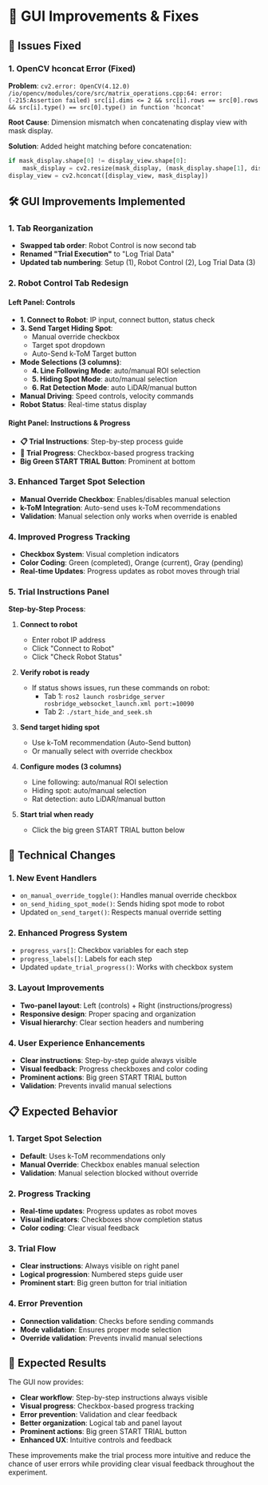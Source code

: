 # 🎨 GUI Improvements & Fixes

## 🎯 **Issues Fixed**

### **1. OpenCV hconcat Error (Fixed)**
**Problem**: `cv2.error: OpenCV(4.12.0) /io/opencv/modules/core/src/matrix_operations.cpp:64: error: (-215:Assertion failed) src[i].dims <= 2 && src[i].rows == src[0].rows && src[i].type() == src[0].type() in function 'hconcat'`

**Root Cause**: Dimension mismatch when concatenating display view with mask display.

**Solution**: Added height matching before concatenation:
```python
if mask_display.shape[0] != display_view.shape[0]:
    mask_display = cv2.resize(mask_display, (mask_display.shape[1], display_view.shape[0]))
display_view = cv2.hconcat([display_view, mask_display])
```

## 🛠️ **GUI Improvements Implemented**

### **1. Tab Reorganization**
- **Swapped tab order**: Robot Control is now second tab
- **Renamed "Trial Execution"** to "Log Trial Data"
- **Updated tab numbering**: Setup (1), Robot Control (2), Log Trial Data (3)

### **2. Robot Control Tab Redesign**

#### **Left Panel: Controls**
- **1. Connect to Robot**: IP input, connect button, status check
- **3. Send Target Hiding Spot**: 
  - Manual override checkbox
  - Target spot dropdown
  - Auto-Send k-ToM Target button
- **Mode Selections (3 columns)**:
  - **4. Line Following Mode**: auto/manual ROI selection
  - **5. Hiding Spot Mode**: auto/manual selection
  - **6. Rat Detection Mode**: auto LiDAR/manual button
- **Manual Driving**: Speed controls, velocity commands
- **Robot Status**: Real-time status display

#### **Right Panel: Instructions & Progress**
- **📋 Trial Instructions**: Step-by-step process guide
- **🎯 Trial Progress**: Checkbox-based progress tracking
- **Big Green START TRIAL Button**: Prominent at bottom

### **3. Enhanced Target Spot Selection**
- **Manual Override Checkbox**: Enables/disables manual selection
- **k-ToM Integration**: Auto-send uses k-ToM recommendations
- **Validation**: Manual selection only works when override is enabled

### **4. Improved Progress Tracking**
- **Checkbox System**: Visual completion indicators
- **Color Coding**: Green (completed), Orange (current), Gray (pending)
- **Real-time Updates**: Progress updates as robot moves through trial

### **5. Trial Instructions Panel**
**Step-by-Step Process**:
1. **Connect to robot**
   - Enter robot IP address
   - Click "Connect to Robot"
   - Click "Check Robot Status"

2. **Verify robot is ready**
   - If status shows issues, run these commands on robot:
     - Tab 1: `ros2 launch rosbridge_server rosbridge_websocket_launch.xml port:=10090`
     - Tab 2: `./start_hide_and_seek.sh`

3. **Send target hiding spot**
   - Use k-ToM recommendation (Auto-Send button)
   - Or manually select with override checkbox

4. **Configure modes (3 columns)**
   - Line following: auto/manual ROI selection
   - Hiding spot: auto/manual selection  
   - Rat detection: auto LiDAR/manual button

5. **Start trial when ready**
   - Click the big green START TRIAL button below

## 🔧 **Technical Changes**

### **1. New Event Handlers**
- `on_manual_override_toggle()`: Handles manual override checkbox
- `on_send_hiding_spot_mode()`: Sends hiding spot mode to robot
- Updated `on_send_target()`: Respects manual override setting

### **2. Enhanced Progress System**
- `progress_vars[]`: Checkbox variables for each step
- `progress_labels[]`: Labels for each step
- Updated `update_trial_progress()`: Works with checkbox system

### **3. Layout Improvements**
- **Two-panel layout**: Left (controls) + Right (instructions/progress)
- **Responsive design**: Proper spacing and organization
- **Visual hierarchy**: Clear section headers and numbering

### **4. User Experience Enhancements**
- **Clear instructions**: Step-by-step guide always visible
- **Visual feedback**: Progress checkboxes and color coding
- **Prominent actions**: Big green START TRIAL button
- **Validation**: Prevents invalid manual selections

## 📋 **Expected Behavior**

### **1. Target Spot Selection**
- **Default**: Uses k-ToM recommendations only
- **Manual Override**: Checkbox enables manual selection
- **Validation**: Manual selection blocked without override

### **2. Progress Tracking**
- **Real-time updates**: Progress updates as robot moves
- **Visual indicators**: Checkboxes show completion status
- **Color coding**: Clear visual feedback

### **3. Trial Flow**
- **Clear instructions**: Always visible on right panel
- **Logical progression**: Numbered steps guide user
- **Prominent start**: Big green button for trial initiation

### **4. Error Prevention**
- **Connection validation**: Checks before sending commands
- **Mode validation**: Ensures proper mode selection
- **Override validation**: Prevents invalid manual selections

## 🎯 **Expected Results**

The GUI now provides:
- **Clear workflow**: Step-by-step instructions always visible
- **Visual progress**: Checkbox-based progress tracking
- **Error prevention**: Validation and clear feedback
- **Better organization**: Logical tab and panel layout
- **Prominent actions**: Big green START TRIAL button
- **Enhanced UX**: Intuitive controls and feedback

These improvements make the trial process more intuitive and reduce the chance of user errors while providing clear visual feedback throughout the experiment.
